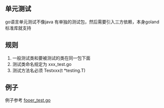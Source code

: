 ## 单元测试

go语言单元测试不像java 有单独的测试包，然后需要引入三方依赖，本身goland 标准库就支持

## 规则
1. 一般测试类和要被测试的类在同一包下面
2. 测试类命名规定为 xxx_test.go
3. 测试方法名必须 Testxxx(t *testing.T)

## 例子

例子参考 [fooer_test.go](fooer_test.go)